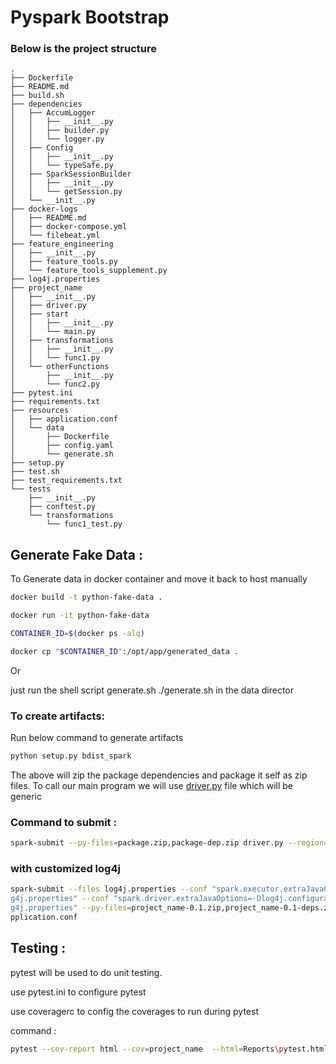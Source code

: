 # Pyspark Bootstrap 

### Below is the project structure 

```tree
. 
├── Dockerfile 
├── README.md
├── build.sh
├── dependencies 
│   ├── AccumLogger
│   │   ├── __init__.py 
│   │   ├── builder.py 
│   │   └── logger.py
│   ├── Config
│   │   ├── __init__.py 
│   │   └── typeSafe.py
│   ├── SparkSessionBuilder
│   │   ├── __init__.py
│   │   └── getSession.py
│   └── __init__.py 
├── docker-logs
│   ├── README.md
│   ├── docker-compose.yml
│   └── filebeat.yml
├── feature_engineering 
│   ├── __init__.py
│   ├── feature_tools.py
│   └── feature_tools_supplement.py
├── log4j.properties
├── project_name 
│   ├── __init__.py
│   ├── driver.py
│   ├── start 
│   │   ├── __init__.py
│   │   └── main.py
│   ├── transformations
│   │   ├── __init__.py
│   │   └── func1.py
│   └── otherFunctions
│       ├── __init__.py
│       └── func2.py
├── pytest.ini
├── requirements.txt
├── resources 
│   ├── application.conf
│   └── data 
│       ├── Dockerfile
│       ├── config.yaml
│       └── generate.sh
├── setup.py
├── test.sh 
├── test_requirements.txt
└── tests 
    ├── __init__.py
    ├── conftest.py
    └── transformations
        └── func1_test.py 
```

## Generate Fake Data :

To Generate data in docker container and move it back to host manually
```bash
docker build -t python-fake-data .

docker run -it python-fake-data

CONTAINER_ID=$(docker ps -alq)

docker cp "$CONTAINER_ID":/opt/app/generated_data .
```

 Or
 
just run the shell script generate.sh ./generate.sh in the data director


### To create artifacts:
 Run below command to generate artifacts
```bash 
python setup.py bdist_spark 
```
The above will zip the package dependencies and package it self as zip files.
To call our main program we will use [driver.py](https://github.com/krishnanaredla/de-spark-python.v2.0/blob/master/project_name/driver.py)  file which will be generic
	 
### Command to submit :
```bash 
spark-submit --py-files=package.zip,package-dep.zip driver.py --region=local --configFile=resources/appilcation.conf
```

### with customized log4j

```bash 
spark-submit --files log4j.properties --conf "spark.executor.extraJavaOptions=-Dlog4j.configuration=file:lo
g4j.properties" --conf "spark.driver.extraJavaOptions=-Dlog4j.configuration=file:log4j.properties" --conf "spark.executor.extraJavaOptions=-Dlog4j.configuration=file:lo
g4j.properties" --py-files=project_name-0.1.zip,project_name-0.1-deps.zip driver.py --region=local --configFile=C:\work\pysparkTemplate\de-spark-python.v2.0\resources\a
pplication.conf  
```

## Testing :

pytest will be used to do unit testing.

use pytest.ini to configure pytest

use coveragerc to config the coverages to run during pytest

command : 
```bash 
pytest --cov-report html --cov=project_name  --html=Reports\pytest.html
```


